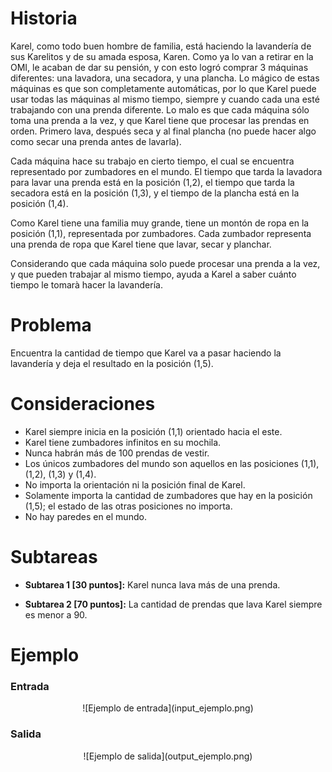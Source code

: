 # Historia

Karel, como todo buen hombre de familia, está haciendo la lavandería de sus Karelitos y de su amada esposa, Karen. Como ya lo van a retirar en la OMI, le acaban de dar su pensión, y con esto logró comprar 3 máquinas diferentes: una lavadora, una secadora, y una plancha. Lo mágico de estas máquinas es que son completamente automáticas, por lo que Karel puede usar todas las máquinas al mismo tiempo, siempre y cuando cada una esté trabajando con una prenda diferente. Lo malo es que cada máquina sólo toma una prenda a la vez, y que Karel tiene que procesar las prendas en orden. Primero lava, después seca y al final plancha (no puede hacer algo como secar una prenda antes de lavarla). 

Cada máquina hace su trabajo en cierto tiempo, el cual se encuentra representado por zumbadores en el mundo. El tiempo que tarda la lavadora para lavar una prenda está en la posición (1,2), el tiempo que tarda la secadora está en la posición (1,3), y el tiempo de la plancha está en la posición (1,4). 

Como Karel tiene una familia muy grande, tiene un montón de ropa en la posición (1,1), representada por zumbadores. Cada zumbador representa una prenda de ropa que Karel tiene que lavar, secar y planchar. 

Considerando que cada máquina solo puede procesar una prenda a la vez, y que pueden trabajar al mismo tiempo, ayuda a Karel a saber cuánto tiempo le tomarà hacer la lavandería.

# Problema

Encuentra la cantidad de tiempo que Karel va a pasar haciendo la lavandería y deja el resultado en la posición (1,5).

# Consideraciones

* Karel siempre inicia en la posición (1,1) orientado hacia el este.
* Karel tiene zumbadores infinitos en su mochila.
* Nunca habrán más de 100 prendas de vestir.
* Los únicos zumbadores del mundo son aquellos en las posiciones (1,1), (1,2), (1,3) y (1,4).
* No importa la orientación ni la posición final de Karel.
* Solamente importa la cantidad de zumbadores que hay en la posición (1,5); el estado de las otras posiciones no importa.
* No hay paredes en el mundo.

# Subtareas

* **Subtarea 1 [30 puntos]:** Karel nunca lava más de una prenda.

* **Subtarea 2 [70 puntos]:** La cantidad de prendas que lava Karel siempre es menor a 90.

# Ejemplo

### Entrada

<center>![Ejemplo de entrada](input_ejemplo.png)</center>

### Salida

<center>![Ejemplo de salida](output_ejemplo.png)</center>

